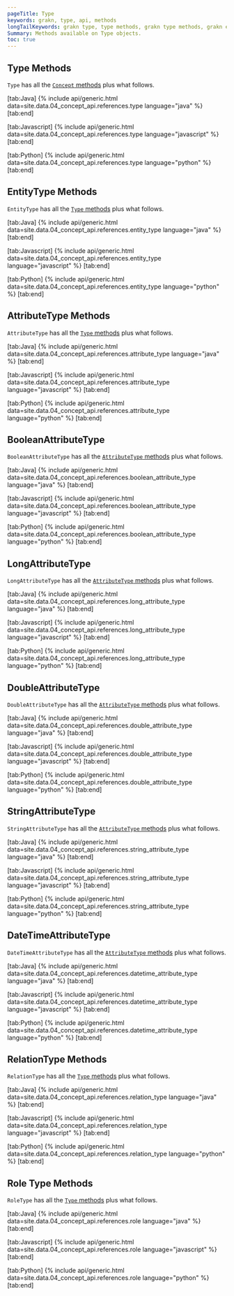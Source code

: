 ```yaml
---
pageTitle: Type
keywords: grakn, type, api, methods
longTailKeywords: grakn type, type methods, grakn type methods, grakn entity type methods, grakn attribute type methods, grakn relation type methods, grakn role methods
Summary: Methods available on Type objects.
toc: true
---
```


## Type Methods
`Type` has all the [`Concept` methods](../04-concept-api/01-concept.md) plus what follows.

<div class="tabs light" data-no-parse>

[tab:Java]
{% include api/generic.html data=site.data.04_concept_api.references.type language="java" %}
[tab:end]

[tab:Javascript]
{% include api/generic.html data=site.data.04_concept_api.references.type language="javascript" %}
[tab:end]

[tab:Python]
{% include api/generic.html data=site.data.04_concept_api.references.type language="python" %}
[tab:end]

</div>

## EntityType Methods
`EntityType` has all the [`Type` methods](#type-methods) plus what follows.

<div class="tabs light" data-no-parse>

[tab:Java]
{% include api/generic.html data=site.data.04_concept_api.references.entity_type language="java" %}
[tab:end]

[tab:Javascript]
{% include api/generic.html data=site.data.04_concept_api.references.entity_type language="javascript" %}
[tab:end]

[tab:Python]
{% include api/generic.html data=site.data.04_concept_api.references.entity_type language="python" %}
[tab:end]

</div>

## AttributeType Methods
`AttributeType` has all the [`Type` methods](#type-methods) plus what follows.

<div class="tabs light" data-no-parse>

[tab:Java]
{% include api/generic.html data=site.data.04_concept_api.references.attribute_type language="java" %}
[tab:end]

[tab:Javascript]
{% include api/generic.html data=site.data.04_concept_api.references.attribute_type language="javascript" %}
[tab:end]

[tab:Python]
{% include api/generic.html data=site.data.04_concept_api.references.attribute_type language="python" %}
[tab:end]

</div>

## BooleanAttributeType
`BooleanAttributeType` has all the [`AttributeType` methods](#attributetype-methods) plus what follows.

<div class="tabs light" data-no-parse>

[tab:Java]
{% include api/generic.html data=site.data.04_concept_api.references.boolean_attribute_type language="java" %}
[tab:end]

[tab:Javascript]
{% include api/generic.html data=site.data.04_concept_api.references.boolean_attribute_type language="javascript" %}
[tab:end]

[tab:Python]
{% include api/generic.html data=site.data.04_concept_api.references.boolean_attribute_type language="python" %}
[tab:end]

</div>

## LongAttributeType
`LongAttributeType` has all the [`AttributeType` methods](#attributetype-methods) plus what follows.

<div class="tabs light" data-no-parse>

[tab:Java]
{% include api/generic.html data=site.data.04_concept_api.references.long_attribute_type language="java" %}
[tab:end]

[tab:Javascript]
{% include api/generic.html data=site.data.04_concept_api.references.long_attribute_type language="javascript" %}
[tab:end]

[tab:Python]
{% include api/generic.html data=site.data.04_concept_api.references.long_attribute_type language="python" %}
[tab:end]

</div>

## DoubleAttributeType
`DoubleAttributeType` has all the [`AttributeType` methods](#attributetype-methods) plus what follows.

<div class="tabs light" data-no-parse>

[tab:Java]
{% include api/generic.html data=site.data.04_concept_api.references.double_attribute_type language="java" %}
[tab:end]

[tab:Javascript]
{% include api/generic.html data=site.data.04_concept_api.references.double_attribute_type language="javascript" %}
[tab:end]

[tab:Python]
{% include api/generic.html data=site.data.04_concept_api.references.double_attribute_type language="python" %}
[tab:end]

</div>

## StringAttributeType
`StringAttributeType` has all the [`AttributeType` methods](#attributetype-methods) plus what follows.

<div class="tabs light" data-no-parse>

[tab:Java]
{% include api/generic.html data=site.data.04_concept_api.references.string_attribute_type language="java" %}
[tab:end]

[tab:Javascript]
{% include api/generic.html data=site.data.04_concept_api.references.string_attribute_type language="javascript" %}
[tab:end]

[tab:Python]
{% include api/generic.html data=site.data.04_concept_api.references.string_attribute_type language="python" %}
[tab:end]

</div>

## DateTimeAttributeType
`DateTimeAttributeType` has all the [`AttributeType` methods](#attributetype-methods) plus what follows.

<div class="tabs light" data-no-parse>

[tab:Java]
{% include api/generic.html data=site.data.04_concept_api.references.datetime_attribute_type language="java" %}
[tab:end]

[tab:Javascript]
{% include api/generic.html data=site.data.04_concept_api.references.datetime_attribute_type language="javascript" %}
[tab:end]

[tab:Python]
{% include api/generic.html data=site.data.04_concept_api.references.datetime_attribute_type language="python" %}
[tab:end]

</div>

## RelationType Methods
`RelationType` has all the [`Type` methods](#type-methods) plus what follows.

<div class="tabs light" data-no-parse>

[tab:Java]
{% include api/generic.html data=site.data.04_concept_api.references.relation_type language="java" %}
[tab:end]

[tab:Javascript]
{% include api/generic.html data=site.data.04_concept_api.references.relation_type language="javascript" %}
[tab:end]

[tab:Python]
{% include api/generic.html data=site.data.04_concept_api.references.relation_type language="python" %}
[tab:end]

</div>

## Role Type Methods
`RoleType` has all the [`Type` methods](#type-methods) plus what follows.

<div class="tabs light" data-no-parse>

[tab:Java]
{% include api/generic.html data=site.data.04_concept_api.references.role language="java" %}
[tab:end]

[tab:Javascript]
{% include api/generic.html data=site.data.04_concept_api.references.role language="javascript" %}
[tab:end]

[tab:Python]
{% include api/generic.html data=site.data.04_concept_api.references.role language="python" %}
[tab:end]

</div>